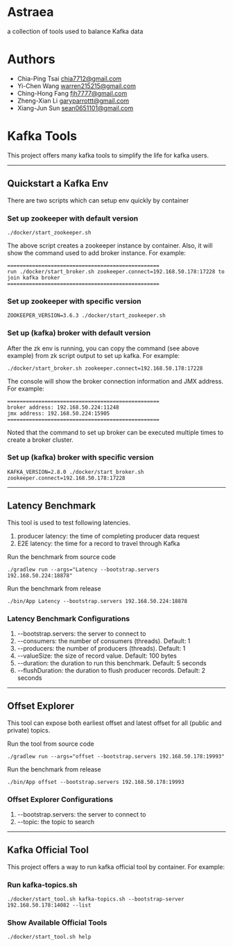 # Astraea
a collection of tools used to balance Kafka data

# Authors
- Chia-Ping Tsai <chia7712@gmail.com>
- Yi-Chen   Wang <warren215215@gmail.com>
- Ching-Hong Fang <fjh7777@gmail.com>
- Zheng-Xian Li <garyparrottt@gmail.com>
- Xiang-Jun Sun <sean0651101@gmail.com>

# Kafka Tools

This project offers many kafka tools to simplify the life for kafka users.

---

## Quickstart a Kafka Env

There are two scripts which can setup env quickly by container

### Set up zookeeper with default version

```shell
./docker/start_zookeeper.sh
```

The above script creates a zookeeper instance by container. Also, it will show the command used to add broker instance. For example:

```shell
=================================================
run ./docker/start_broker.sh zookeeper.connect=192.168.50.178:17228 to join kafka broker
=================================================
```

### Set up zookeeper with specific version

```shell
ZOOKEEPER_VERSION=3.6.3 ./docker/start_zookeeper.sh
```

### Set up (kafka) broker with default version

After the zk env is running, you can copy the command (see above example) from zk script output to set up kafka. For example:
```shell
./docker/start_broker.sh zookeeper.connect=192.168.50.178:17228
```

The console will show the broker connection information and JMX address. For example:

```shell
=================================================
broker address: 192.168.50.224:11248
jmx address: 192.168.50.224:15905
=================================================
```

Noted that the command to set up broker can be executed multiple times to create a broker cluster.

### Set up (kafka) broker with specific version

```shell
KAFKA_VERSION=2.8.0 ./docker/start_broker.sh zookeeper.connect=192.168.50.178:17228
```

---

## Latency Benchmark

This tool is used to test following latencies.
1. producer latency: the time of completing producer data request
2. E2E latency: the time for a record to travel through Kafka

Run the benchmark from source code
```shell
./gradlew run --args="Latency --bootstrap.servers 192.168.50.224:18878"
```

Run the benchmark from release
```shell
./bin/App Latency --bootstrap.servers 192.168.50.224:18878
```

### Latency Benchmark Configurations
1. --bootstrap.servers: the server to connect to
2. --consumers: the number of consumers (threads). Default: 1
3. --producers: the number of producers (threads). Default: 1
4. --valueSize: the size of record value. Default: 100 bytes
5. --duration: the duration to run this benchmark. Default: 5 seconds
6. --flushDuration: the duration to flush producer records. Default: 2 seconds

---

## Offset Explorer

This tool can expose both earliest offset and latest offset for all (public and private) topics.

Run the tool from source code
```shell
./gradlew run --args="offset --bootstrap.servers 192.168.50.178:19993"
```

Run the benchmark from release
```shell
./bin/App offset --bootstrap.servers 192.168.50.178:19993
```

### Offset Explorer Configurations
1. --bootstrap.servers: the server to connect to
2. --topic: the topic to search

---

## Kafka Official Tool

This project offers a way to run kafka official tool by container. For example:

### Run kafka-topics.sh

```shell
./docker/start_tool.sh kafka-topics.sh --bootstrap-server 192.168.50.178:14082 --list
```

### Show Available Official Tools

```shell
./docker/start_tool.sh help
```